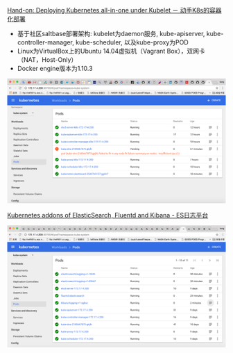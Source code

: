 



[Hand-on: Deploying Kubernetes all-in-one under Kubelet － 动手K8s的容器化部署](./get-all-packages.md)

* 基于社区saltbase部署架构: kubelet为daemon服务, kube-apiserver, kube-controller-manager, kube-scheduler, 以及kube-proxy为POD
* Linux为VirtualBox上的Ubuntu 14.04虚拟机（Vagrant Box），双网卡（NAT，Host-Only）
* Docker engine版本为1.10.3

![屏幕快照 2017-05-04 上午2.03.11.png](./屏幕快照%202017-05-04%20上午2.03.11.png)

[Kubernetes addons of ElasticSearch, Fluentd and Kibana - ES日志平台](./k8s-addon-fluentd-elasticsearch.md)


![屏幕快照 2017-05-14 上午8.14.56.png](./屏幕快照%202017-05-14%20上午8.14.56.png)
